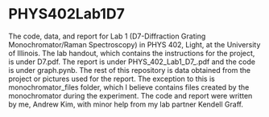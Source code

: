 # PHYS402Lab1D7
The code, data, and report for Lab 1 (D7-Diffraction Grating Monochromator/Raman Spectroscopy) in PHYS 402, Light, at the University of Illinois.
The lab handout, which contains the instructions for the project, is under D7.pdf. The report is under PHYS_402_Lab1_D7_.pdf and the code is under graph.pynb.
The rest of this repository is data obtained from the project or pictures used for the report. The exception to this is monochromator_files folder, which I believe contains files created by the monochromator during the experiment.
The code and report were written by me, Andrew Kim, with minor help from my lab partner Kendell Graff.
